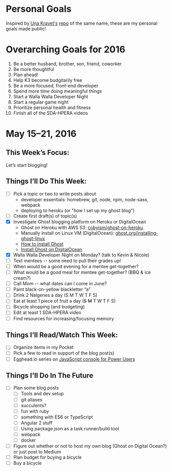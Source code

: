 # Personal Goals

Inspired by [Una Kravet's](https://github.com/una) [repo](https://github.com/una/personal-goals) of the same name, these are my personal goals made public!

# Overarching Goals for 2016

1. Be a better husband, brother, son, friend, coworker
1. Be more thoughtful
1. Plan ahead!
1. Help K3 become budgitarily free
1. Be a more focused, front-end developer
1. Spend more time doing meaningful things
1. Start a Walla Walla Developer Night
1. Start a regular game night
2. Prioritize personal health and fitness
3. Finish all of the SDA-HPERA videos

# May 15–21, 2016

## This Week’s Focus:

Let’s start blogging!

## Things I’ll Do This Week:

- [ ] Pick a topic or two to write posts about
  - developer essentials: homebrew, git, node, npm, node-sass, webpack
  - deploying to heroku (or "how I set up my ghost blog")
- [ ] Create first draft(s) of topic(s)
- [x] Investigate Ghost blogging platform on Heroku or DigitalOcean
  - Ghost on Heroku with AWS S3: [cobyism/ghost-on-heroku](https://github.com/cobyism/ghost-on-heroku)
  - Manually install on Linux VM (DigitalOcean): [ghost.org/installing-ghost-linux](http://support.ghost.org/installing-ghost-linux/)
  - [How to install Ghost](https://www.howtoinstallghost.com/how-to-install-ghost-on-digital-ocean-vps/)
  - [Install Ghost on DigitalOcean](https://www.digitalocean.com/community/tutorials/how-to-create-a-blog-with-ghost-and-nginx-on-ubuntu-14-04)
- [x] Walla Walla Developer Night on Monday? (talk to Kevin & Nicole)
- [ ] Text mentees -- some need to pull their grades up!
- [ ] When would be a good evening for a mentee get-together?
- [ ] What would be a good meal for mentee get-together? (BBQ & ice cream?)
- [ ] Call Mom -- what dates can I come in June?
- [ ] Paint black-on-yellow blackletter “a”
- [ ] Drink 2 Nalgenes a day (S M T W T F S)
- [ ] Eat at least 1 piece of fruit a day (~~S~~ ~~M~~ T W T F S)
- [ ] Bicycle shopping (and budgeting)
- [ ] Edit at least 1 SDA-HPERA video
- [ ] Find resources for increasing/focusing memory

## Things I’ll Read/Watch This Week:

- [ ] Organize items in my Pocket
- [ ] Pick a few to read in support of the blog post(s)
- [ ] Egghead.io series on [JavaScript console for Power Users](https://egghead.io/series/js-console-for-power-users)

## Things I'll Do In The Future

- [ ] Plan some blog posts
  - [ ] Tools and dev setup
  - [ ] git aliases
  - [ ] succulents?
  - [ ] fun with ruby
  - [ ] something with ES6 or TypeScript
  - [ ] Angular 2 stuff
  - [ ] Using package.json as a task runner/build tool
  - [ ] webpack
  - [ ] docker
- [ ] Figure out whether or not to host my own blog (Ghost on Digital Ocean?) or just post to Medium
- [ ] Plan budget for buying a bicycle
- [ ] Buy a bicycle
